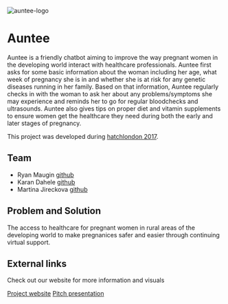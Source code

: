 ![auntee-logo](https://github.com/RyanMaugin/Pregnacare/blob/master/landing-page/assets/Auntee-900x300.png)

# Auntee

Auntee is a friendly chatbot aiming to improve the way pregnant women in the developing world interact with healthcare professionals. Auntee first asks for some basic information about the woman including her age, what week of pregnancy she is in and whether she is at risk for any genetic diseases running in her family. Based on that information, Auntee regularly checks in with the woman to ask her about any problems/symptoms she may experience and reminds her to go for regular bloodchecks and ultrasounds. Auntee also gives tips on proper diet and vitamin supplements to ensure women get the healthcare they need during both the early and later stages of pregnancy.

This project was developed during [hatchlondon 2017](http://hatchlondon.io).

## Team

* Ryan Maugin [github](https://github.com/RyanMaugin)
* Karan Dahele [github](https://github.com/karandahele)
* Martina Jireckova [github](https://github.com/martinajir)

## Problem and Solution

The access to healthcare for pregnant women in rural areas of the developing world to make pregnanices safer and easier through continuing virtual support.

## External links

Check out our website for more information and visuals

[Project website](http://auntee.infinityfreeapp.com/)
[Pitch presentation](https://docs.google.com/presentation/d/1Z1MGEbiJuwp3JY9qfLOiDuLttkee1yV5Tn-eEMVEZq0/edit?usp=sharing)

